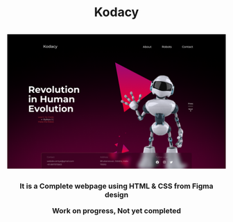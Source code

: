 <h1 align="center">
 <br> 
    Kodacy
 <br>
 <br>
    <img src="https://github.com/amiyapati/Kodacy-Web-Practice/blob/main/kodacy.png" />
<h3 align="center"> It is a Complete webpage using HTML & CSS from Figma design
<p align="center"> Work on progress, Not yet completed 
